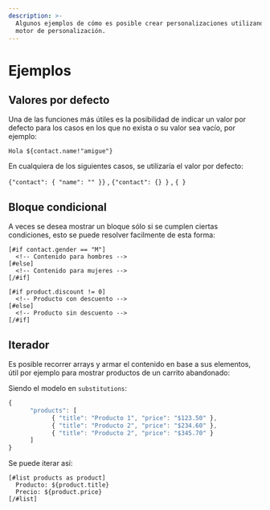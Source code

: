 ```yaml
---
description: >-
  Algunos ejemplos de cómo es posible crear personalizaciones utilizando el
  motor de personalización.
---
```


# Ejemplos

## Valores por defecto

Una de las funciones más útiles es la posibilidad de indicar un valor por defecto para los casos en los que no exista o su valor sea vacío, por ejemplo:

`Hola ${contact.name!"amigue"}`

En cualquiera de los siguientes casos, se utilizaría el valor por defecto:

`{"contact": { "name": "" }}` , `{"contact": {} }` , `{ }`

## Bloque condicional

A veces se desea mostrar un bloque sólo si se cumplen ciertas condiciones, esto se puede resolver facilmente de esta forma:

```markup
[#if contact.gender == "M"]
  <!-- Contenido para hombres -->
[#else]
  <!-- Contenido para mujeres -->
[/#if]
```

```markup
[#if product.discount != 0]
  <!-- Producto con descuento -->
[#else]
  <!-- Producto sin descuento -->
[/#if]
```

## Iterador

Es posible recorrer arrays y armar el contenido en base a sus elementos, útil por ejemplo para mostrar productos de un carrito abandonado:

Siendo el modelo en `substitutions`:

```javascript
{
      "products": [ 
            { "title": "Producto 1", "price": "$123.50" },
            { "title": "Producto 2", "price": "$234.60" },            
            { "title": "Producto 2", "price": "$345.70" }            
      ]
}
```

Se puede iterar así:

```markup
[#list products as product]
  Producto: ${product.title}
  Precio: ${product.price}
[/#list]
```



